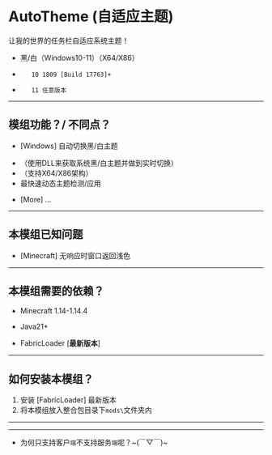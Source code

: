 # AutoTheme (自适应主题)

让我的世界的任务栏自适应系统主题！
- 黑/白（Windows10-11）（X64/X86）
+        10 1809 [Build 17763]+
-        11 任意版本
---

## 模组功能？/ 不同点？

- [Windows] 自动切换黑/白主题
+ （使用DLL来获取系统黑/白主题并做到实时切换）
+ （支持X64/X86架构）
+ 最快速动态主题检测/应用
- [More] ...

---

## 本模组已知问题

- [Minecraft] 无响应时窗口返回浅色

---

## 本模组需要的依赖？

- Minecraft 1.14-1.14.4
+ Java21+
- FabricLoader [**最新版本**]

---

## 如何安装本模组？

1. 安装 [FabricLoader] 最新版本
2. 将本模组放入整合包目录下`mods\`文件夹内

---

---

- 为何只支持客户`端`不支持服务`端`呢？~(￣▽￣)~
